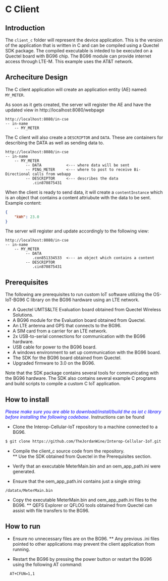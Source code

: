 # C Client

## Introduction

The `client_c` folder will represent the device application. This is the version of the application that is written in C and can be compiled using a Quectel SDK package.  The compiled executable is inteded to be executed on a Quectel board with BG96 chip.  The BG96 module can provide internet access through LTE-M.  This example uses the AT&T network.  


## Archeciture Design

The C client application will create an application entity (AE) named: `MY_METER`.

As soon as it gets created, the server will register the AE and have the updated view in
http://localhost:8080/webpage

```
http://localhost:8080/in-cse
-- in-name
    -- MY_METER
```

The C client will also create a `DESCRIPTOR` and `DATA`. These are containers for describing the DATA as well as sending data to.

```
http://localhost:8080/in-cse
-- in-name
    -- MY_METER
         -- DATA           <--- where data will be sent
         -- PING_METER     <--- where to post to receive Bi-Directional calls from webapp
         -- DESCRIPTOR     <--- describes the data
            .cin870875431  
```

When the client is ready to send data, it will create a `contentInstance` which is an object that contains a content attriubute with the data to be sent. Example content:

```json
{
    "kWH": 23.0
}
```

The server will register and update accordingly to the following view:
```
http://localhost:8080/in-cse
-- in-name
    -- MY_METER
         -- DATA           
            .con851334533  <--- an object which contains a content
         -- DESCRIPTOR     
            .cin870875431  
```

## Prerequisites

The following are prerequisites to run custom IoT software utilizing the OS-IoT-BG96 C library on the BG96 hardware using an LTE network.  

* A Quectel UMTS&LTE Evaluation board obtained from Quectel Wireless Solutions.  
* A BG96 module for the Evaluation board obtained from Quectel. 
* An LTE antenna and GPS that connects to the BG96.  
* A SIM card from a carrier for an LTE network.  
* 2x USB-to-serial connections for communication with the BG96 hardware. 
* USB cable for power to the BG96 board. 
* A windows environment to set up communication with the BG96 board.  
* The SDK for the BG96 board obtained from Quectel.  
* Upgraded firmware to 3.0 on the BG96.  

Note that the SDK package contains several tools for communicating with the BG96 hardware.  The SDK also contains several example C programs and build scripts to compile a custom C IoT application.  

## How to install

<span style="color:blue;"><em>Please make sure you are able to download/install/build the os iot c library before installing the following codebase</em>. </span>
<span>Instructions can be found</span>


* Clone the Interop-Cellular-IoT repository to a machine connected to a BG96.

```sh
$ git clone https://github.com/TheJordanWine/Interop-Cellular-IoT.git
```

* Compile the client_c source code from the repository.  
	** Use the SDK obtained from Quectel in the Prerequisites section.  

* Verify that an executable MeterMain.bin and an oem_app_path.ini were generated.  

* Ensure that the oem_app_path.ini contains just a single string: 

```
/datatx/MeterMain.bin
```

* Copy the executable MeterMain.bin and oem_app_path.ini files to the BG96.
	** QEFS Explorer or QFLOG tools obtained from Quectel can assist with file transfers to the BG96.  

## How to run

* Ensure no unnecessary files are on the BG96. 
	** Any previous .ini files pointed to other applications may prevent the client application from running.

* Restart the BG96 by pressing the power button or restart the BG96 using the following AT command:

```
  AT+CFUN=1,1
```
